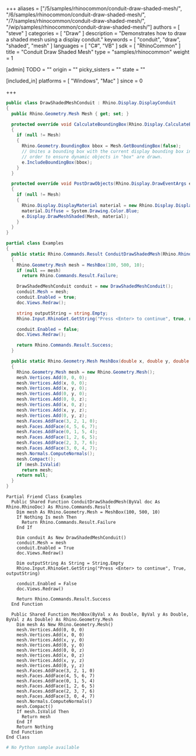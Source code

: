 +++
aliases = ["/5/samples/rhinocommon/conduit-draw-shaded-mesh/", "/6/samples/rhinocommon/conduit-draw-shaded-mesh/", "/7/samples/rhinocommon/conduit-draw-shaded-mesh/", "/wip/samples/rhinocommon/conduit-draw-shaded-mesh/"]
authors = [ "steve" ]
categories = [ "Draw" ]
description = "Demonstrates how to draw a shaded mesh using a display conduit."
keywords = [ "conduit", "draw", "shaded", "mesh" ]
languages = [ "C#", "VB" ]
sdk = [ "RhinoCommon" ]
title = "Conduit Draw Shaded Mesh"
type = "samples/rhinocommon"
weight = 1

[admin]
TODO = ""
origin = ""
picky_sisters = ""
state = ""

[included_in]
platforms = [ "Windows", "Mac" ]
since = 0

+++

<div class="codetab-content" id="cs">

```cs
public class DrawShadedMeshConduit : Rhino.Display.DisplayConduit
{
  public Rhino.Geometry.Mesh Mesh { get; set; }

  protected override void CalculateBoundingBox(Rhino.Display.CalculateBoundingBoxEventArgs e)
  {
    if (null != Mesh)
    {
      Rhino.Geometry.BoundingBox bbox = Mesh.GetBoundingBox(false);
      // Unites a bounding box with the current display bounding box in
      // order to ensure dynamic objects in "box" are drawn.
      e.IncludeBoundingBox(bbox);
    }
  }

  protected override void PostDrawObjects(Rhino.Display.DrawEventArgs e)
  {
    if (null != Mesh)
    {
      Rhino.Display.DisplayMaterial material = new Rhino.Display.DisplayMaterial();
      material.Diffuse = System.Drawing.Color.Blue;
      e.Display.DrawMeshShaded(Mesh, material);
    }
  }
}

partial class Examples
{
  public static Rhino.Commands.Result ConduitDrawShadedMesh(Rhino.RhinoDoc doc)
  {
    Rhino.Geometry.Mesh mesh = MeshBox(100, 500, 10);
    if (null == mesh)
      return Rhino.Commands.Result.Failure;

    DrawShadedMeshConduit conduit = new DrawShadedMeshConduit();
    conduit.Mesh = mesh;
    conduit.Enabled = true;
    doc.Views.Redraw();

    string outputString = string.Empty;
    Rhino.Input.RhinoGet.GetString("Press <Enter> to continue", true, ref outputString);

    conduit.Enabled = false;
    doc.Views.Redraw();

    return Rhino.Commands.Result.Success;
  }

  public static Rhino.Geometry.Mesh MeshBox(double x, double y, double z)
  {
    Rhino.Geometry.Mesh mesh = new Rhino.Geometry.Mesh();
    mesh.Vertices.Add(0, 0, 0);
    mesh.Vertices.Add(x, 0, 0);
    mesh.Vertices.Add(x, y, 0);
    mesh.Vertices.Add(0, y, 0);
    mesh.Vertices.Add(0, 0, z);
    mesh.Vertices.Add(x, 0, z);
    mesh.Vertices.Add(x, y, z);
    mesh.Vertices.Add(0, y, z);
    mesh.Faces.AddFace(3, 2, 1, 0);
    mesh.Faces.AddFace(4, 5, 6, 7);
    mesh.Faces.AddFace(0, 1, 5, 4);
    mesh.Faces.AddFace(1, 2, 6, 5);
    mesh.Faces.AddFace(2, 3, 7, 6);
    mesh.Faces.AddFace(3, 0, 4, 7);
    mesh.Normals.ComputeNormals();
    mesh.Compact();
    if (mesh.IsValid)
      return mesh;
    return null;
  }
}
```

</div>


<div class="codetab-content" id="vb">

```vbnet
Partial Friend Class Examples
  Public Shared Function ConduitDrawShadedMesh(ByVal doc As Rhino.RhinoDoc) As Rhino.Commands.Result
	Dim mesh As Rhino.Geometry.Mesh = MeshBox(100, 500, 10)
	If Nothing Is mesh Then
	  Return Rhino.Commands.Result.Failure
	End If

	Dim conduit As New DrawShadedMeshConduit()
	conduit.Mesh = mesh
	conduit.Enabled = True
	doc.Views.Redraw()

	Dim outputString As String = String.Empty
	Rhino.Input.RhinoGet.GetString("Press <Enter> to continue", True, outputString)

	conduit.Enabled = False
	doc.Views.Redraw()

	Return Rhino.Commands.Result.Success
  End Function

  Public Shared Function MeshBox(ByVal x As Double, ByVal y As Double, ByVal z As Double) As Rhino.Geometry.Mesh
	Dim mesh As New Rhino.Geometry.Mesh()
	mesh.Vertices.Add(0, 0, 0)
	mesh.Vertices.Add(x, 0, 0)
	mesh.Vertices.Add(x, y, 0)
	mesh.Vertices.Add(0, y, 0)
	mesh.Vertices.Add(0, 0, z)
	mesh.Vertices.Add(x, 0, z)
	mesh.Vertices.Add(x, y, z)
	mesh.Vertices.Add(0, y, z)
	mesh.Faces.AddFace(3, 2, 1, 0)
	mesh.Faces.AddFace(4, 5, 6, 7)
	mesh.Faces.AddFace(0, 1, 5, 4)
	mesh.Faces.AddFace(1, 2, 6, 5)
	mesh.Faces.AddFace(2, 3, 7, 6)
	mesh.Faces.AddFace(3, 0, 4, 7)
	mesh.Normals.ComputeNormals()
	mesh.Compact()
	If mesh.IsValid Then
	  Return mesh
	End If
	Return Nothing
  End Function
End Class
```

</div>


<div class="codetab-content" id="py">

```python
# No Python sample available
```

</div>

